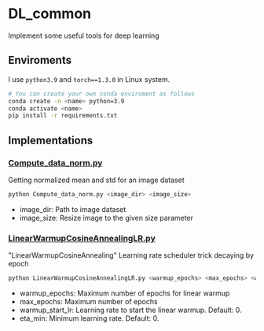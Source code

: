 # DL_common
Implement some useful tools for deep learning

## Enviroments
I use `python3.9` and `torch==1.3.0` in Linux system.
```bash
# You can create your own conda enviroment as follows
conda create -n <name> python=3.9
conda activate <name>
pip install -r requirements.txt
```

## Implementations
### [Compute_data_norm.py](https://github.com/come880412/DL_common/blob/main/Compute_data_norm.py)
Getting normalized mean and std for an image dataset
```bash
python Compute_data_norm.py <image_dir> <image_size>
```
- image_dir: Path to image dataset
- image_size: Resize image to the given size parameter

### [LinearWarmupCosineAnnealingLR.py](https://github.com/come880412/DL_common/blob/main/LinearWarmupCosineAnnealingLR.py)
"LinearWarmupCosineAnnealing" Learning rate scheduler trick decaying by epoch
```bash
python LinearWarmupCosineAnnealingLR.py <warmup_epochs> <max_epochs> <warmup_start_lr> <eta_min>
```
- warmup_epochs: Maximum number of epochs for linear warmup
- max_epochs: Maximum number of epochs
- warmup_start_lr: Learning rate to start the linear warmup. Default: 0.
- eta_min: Minimum learning rate. Default: 0.